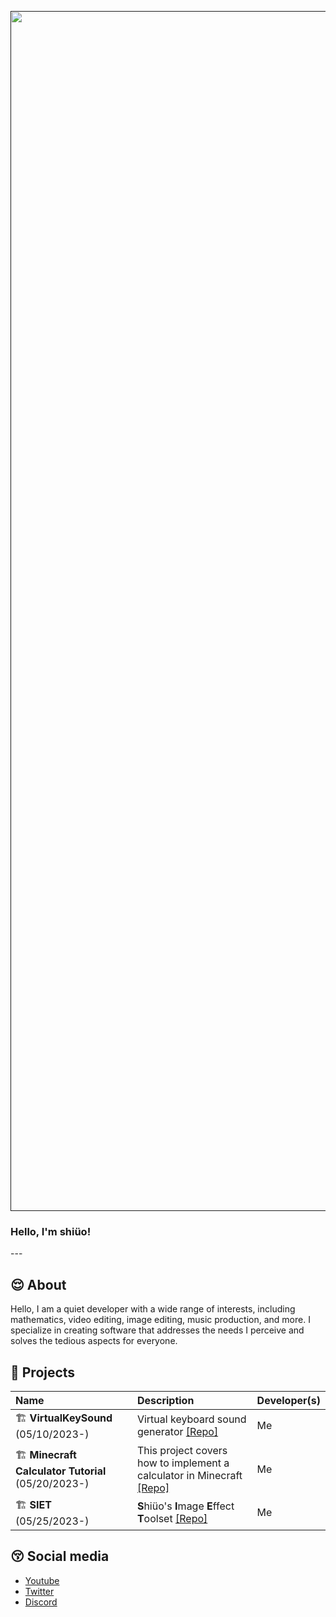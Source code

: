 <p align="center">
  <a href="" rel="noopener">
 <img width=1920px src="https://github.com/shiueo/shiueo/blob/main/pfp/shiueo_wallpaper.png?raw=true" alt="Project logo"></a>
</p>

<h3>Hello, I'm shiüo!</h3>
---

## 😌 About <a name = "about"></a>
Hello, I am a quiet developer with a wide range of interests, including mathematics, video editing, image editing, music production, and more. I specialize in creating software that addresses the needs I perceive and solves the tedious aspects for everyone.

## 🤪 Projects <a name="projects"></a>
| Name      | Description   |  Developer(s)   |
|:----------|:--------------|:----------------|
| 🏗️ **VirtualKeySound** (05/10/2023-)  | Virtual keyboard sound generator [[Repo]](https://github.com/shiueo/VirtualKeySound) | Me |
| 🏗️ **Minecraft Calculator Tutorial** (05/20/2023-)  | This project covers how to implement a calculator in Minecraft [[Repo]](https://github.com/shiueo/Minecraft_Calculator_Tutorial) | Me |
| 🏗️ **SIET** (05/25/2023-)  | <strong>S</strong>hiüo's <strong>I</strong>mage <strong>E</strong>ffect <strong>T</strong>oolset [[Repo]](https://github.com/shiueo/SIET) | Me |



## 😚 Social media <a name="social"></a>
- [Youtube](https://www.youtube.com/channel/@shiueo)
- [Twitter](https://twitter.com/shiueo_csh)
- [Discord](https://discord.gg/NXwVfdcygM)
